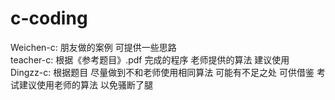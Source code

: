 # c-coding

Weichen-c: 朋友做的案例 可提供一些思路  
teacher-c: 根据《参考题目》.pdf 完成的程序 老师提供的算法 建议使用  
Dingzz-c: 根据题目 尽量做到不和老师使用相同算法 可能有不足之处 可供借鉴 考试建议使用老师的算法 以免骚断了腿  

